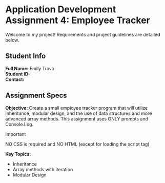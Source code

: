 # **Application Development Assignment 4: Employee Tracker**
Welcome to my project! Requirements and project guidelines are detailed below.
## **Student Info**  
**Full Name:** Emily Travo<br>
**Student ID:** <br>
**Contact:** <br>
## **Assignment Specs**
**Objective:**  Create a small employee tracker program that will utilize inheritance, modular design, and the use of data structures and more advanced array methods. This assignment uses ONLY prompts and Console.Log. 
> [!IMPORTANT]
> NO CSS is required and NO HTML (except for loading the script tag)

**Key Topics:**
- Inheritance
- Array methods with iteration 
- Modular Design
